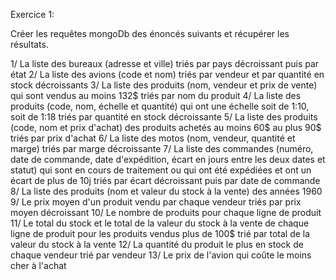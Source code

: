 Exercice 1: 

Créer les requêtes mongoDb des énoncés suivants et récupérer les résultats.

1/ La liste des bureaux (adresse et ville) triés par pays décroissant puis par état
2/ La liste des avions (code et nom) triés par vendeur et par quantité en stock décroissants 
3/ La liste des produits (nom, vendeur et prix de vente) qui sont vendus au moins 132$ triés par nom du produit
4/ La liste des produits (code, nom, échelle et quantité) qui ont une échelle soit de 1:10, soit de 1:18 triés par quantité en stock décroissante
5/ La liste des produits (code, nom et prix d'achat) des produits achetés au moins 60$ au plus 90$ triés par prix d'achat
6/ La liste des motos (nom, vendeur, quantité et marge) triés par marge décroissante
7/ La liste des commandes (numéro, date de commande, date d'expédition, écart en jours entre les deux dates et statut) qui sont en cours de traitement ou qui ont été expédiées et ont un écart de plus de 10j triés par écart décroissant puis par date de commande
8/ La liste des produits (nom et valeur du stock à la vente) des années 1960
9/ Le prix moyen d'un produit vendu par chaque vendeur triés par prix moyen décroissant
10/ Le nombre de produits pour chaque ligne de produit
11/ Le total du stock et le total de la valeur du stock à la vente de chaque ligne de produit pour les produits vendus plus de 100$ trié par total de la valeur du stock à la vente
12/ La quantité du produit le plus en stock de chaque vendeur trié par vendeur
13/ Le prix de l'avion qui coûte le moins cher à l'achat


